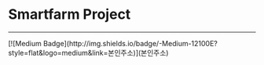 # Smartfarm Project
<hr/>
[![Medium Badge](http://img.shields.io/badge/-Medium-12100E?style=flat&logo=medium&link=본인주소)](본인주소)

